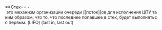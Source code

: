 ==Стек== - это механизм организации очереди [[поток]]ов для исполнения ЦПУ таким образом, что то, что последнее попавшее в стек, будет выполняться первым. (LIFO) (last in, last out)